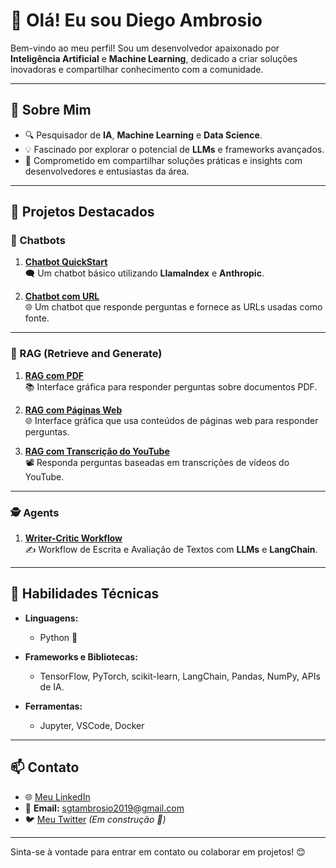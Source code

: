 # 👋 Olá! Eu sou Diego Ambrosio

Bem-vindo ao meu perfil! Sou um desenvolvedor apaixonado por **Inteligência Artificial** e **Machine Learning**, dedicado a criar soluções inovadoras e compartilhar conhecimento com a comunidade.

---

## 🚀 Sobre Mim
- 🔍 Pesquisador de **IA**, **Machine Learning** e **Data Science**.
- 💡 Fascinado por explorar o potencial de **LLMs** e frameworks avançados.
- 🤝 Comprometido em compartilhar soluções práticas e insights com desenvolvedores e entusiastas da área.

---

## 📂 Projetos Destacados

### 🤖 Chatbots
1. **[Chatbot QuickStart](https://github.com/Ambrosio1994/Chatbots/tree/main/chatbasico)**  
   🗨️ Um chatbot básico utilizando **LlamaIndex** e **Anthropic**.

2. **[Chatbot com URL](https://github.com/Ambrosio1994/Chatbots/tree/main/chat_com_url)**  
   🌐 Um chatbot que responde perguntas e fornece as URLs usadas como fonte.

---

### 🔎 RAG (Retrieve and Generate)
1. **[RAG com PDF](https://github.com/Ambrosio1994/RAG/tree/main/documentos_pdf)**  
   📚 Interface gráfica para responder perguntas sobre documentos PDF.

2. **[RAG com Páginas Web](https://github.com/Ambrosio1994/RAG/tree/main/tags_url)**  
   🌐 Interface gráfica que usa conteúdos de páginas web para responder perguntas.

3. **[RAG com Transcrição do YouTube](https://github.com/Ambrosio1994/RAG/tree/main/youtube_video)**  
   📽️ Responda perguntas baseadas em transcrições de vídeos do YouTube.

---

### 🕵️ Agents
1. **[Writer-Critic Workflow](https://github.com/Ambrosio1994/Agents/tree/main/escritor-de-artigo)**  
   ✍️ Workflow de Escrita e Avaliação de Textos com **LLMs** e **LangChain**.

---

## 🔧 Habilidades Técnicas

- **Linguagens:**  
  - Python 🐍

- **Frameworks e Bibliotecas:**  
  - TensorFlow, PyTorch, scikit-learn, LangChain, Pandas, NumPy, APIs de IA.

- **Ferramentas:**  
  - Jupyter, VSCode, Docker

---

## 📫 Contato

- 🌐 [Meu LinkedIn](https://www.linkedin.com/in/diego-ambrosio-vieira-564319288/)
- 📧 **Email:** sgtambrosio2019@gmail.com
- 🐦 [Meu Twitter](https://x.com/ambrosiodev) *(Em construção 🚀)*

---

Sinta-se à vontade para entrar em contato ou colaborar em projetos! 😊


